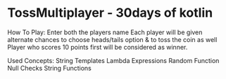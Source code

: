 # TossMultiplayer - 30days of kotlin
How To Play:
Enter both the players name
Each player will be given alternate chances to choose heads/tails option & to toss the coin as well
Player who scores 10 points first will be considered as winner.

Used Concepts:
String Templates
Lambda Expressions
Random Function
Null Checks
String Functions
